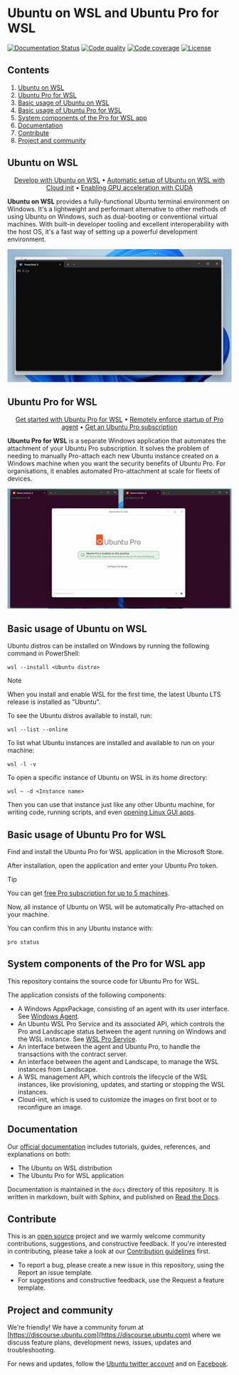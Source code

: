 # Ubuntu on WSL and Ubuntu Pro for WSL

[![Documentation Status](https://readthedocs.com/projects/canonical-ubuntu-pro-for-wsl/badge/?version=latest)](https://canonical-ubuntu-pro-for-wsl.readthedocs-hosted.com/en/latest/?badge=latest)
[![Code quality](https://github.com/canonical/ubuntu-pro-for-wsl/actions/workflows/qa.yaml/badge.svg?branch=main)](https://github.com/canonical/ubuntu-pro-for-wsl/actions/workflows/qa.yaml?query=event%3Apush)
[![Code coverage](https://codecov.io/gh/canonical/ubuntu-pro-for-wsl/branch/main/graph/badge.svg)](https://codecov.io/gh/canonical/ubuntu-pro-for-wsl)
[![License](https://img.shields.io/badge/License-GPL3.0-blue.svg)](LICENSE)

## Contents

1. [Ubuntu on WSL](#ubuntu-on-wsl)  
2. [Ubuntu Pro for WSL](#ubuntu-pro-for-wsl)  
3. [Basic usage of Ubuntu on WSL](#basic-usage-of-ubuntu-on-wsl)  
4. [Basic usage of Ubuntu Pro for WSL](#basic-usage-of-ubuntu-pro-for-wsl)  
5. [System components of the Pro for WSL app](#system-components-of-the-pro-for-wsl-app)  
6. [Documentation](#documentation)  
7. [Contribute](#contribute)  
8. [Project and community](#project-and-community)


## Ubuntu on WSL

<p align="center">
  <a href="https://documentation.ubuntu.com/wsl/stable/tutorials/develop-with-ubuntu-wsl/">Develop with Ubuntu on WSL</a> •
  <a href="https://documentation.ubuntu.com/wsl/stable/howto/cloud-init/">Automatic setup of Ubuntu on WSL with Cloud init</a> •
  <a href="https://documentation.ubuntu.com/wsl/stable/howto/gpu-cuda/">Enabling GPU acceleration with CUDA</a>
</p>

**Ubuntu on WSL** provides a fully-functional Ubuntu terminal environment on
Windows. It's a lightweight and performant alternative to other methods of
using Ubuntu on Windows, such as dual-booting or conventional virtual machines.
With built-in developer tooling and excellent interoperability with the host
OS, it's a fast way of setting up a powerful development environment.

![Demo of Ubuntu on WSL](./img/readme-distro.gif)

## Ubuntu Pro for WSL

<p align="center">
  <a href="https://documentation.ubuntu.com/wsl/stable/tutorials/getting-started-with-up4w/">Get started with Ubuntu Pro for WSL</a> •
  <a href="https://documentation.ubuntu.com/wsl/stable/howto/enforce-agent-startup-remotely-registry/">Remotely enforce startup of Pro agent</a> •
  <a href="https://ubuntu.com/pro/subscribe">Get an Ubuntu Pro subscription</a>
</p>

**Ubuntu Pro for WSL** is a separate Windows application that automates the
attachment of your Ubuntu Pro subscription. It solves the problem of needing to
manually Pro-attach each new Ubuntu instance created on a Windows machine when
you want the security benefits of Ubuntu Pro. For organisations, it enables
automated Pro-attachment at scale for fleets of devices.

![Demo of Ubuntu Pro for WSL](./img/readme-pro.gif)

## Basic usage of Ubuntu on WSL

Ubuntu distros can be installed on Windows by running the following command in PowerShell:

```
wsl --install <Ubuntu distro>
```

> [!NOTE]
> When you install and enable WSL for the first time,
> the latest Ubuntu LTS release is installed as "Ubuntu".


To see the Ubuntu distros available to install, run:

```
wsl --list --online
```

To list what Ubuntu instances are installed and available to run on your machine:

```
wsl -l -v
```

To open a specific instance of Ubuntu on WSL in its home directory:

```
wsl ~ -d <Instance name>
```

Then you can use that instance just like any other Ubuntu machine, for writing
code, running scripts, and even [opening Linux GUI
apps](https://documentation.ubuntu.com/wsl/stable/howto/data-science-and-engineering/).

## Basic usage of Ubuntu Pro for WSL

Find and install the Ubuntu Pro for WSL application in the Microsoft Store.

After installation, open the application and enter your Ubuntu Pro token.

> [!TIP]
> You can get [free Pro subscription for up to 5 machines](https://ubuntu.com/pro/subscribe).

Now, all instance of Ubuntu on WSL will be automatically Pro-attached on your machine.

You can confirm this in any Ubuntu instance with:

```
pro status
```

## System components of the Pro for WSL app

This repository contains the source code for Ubuntu Pro for WSL.

The application consists of the following components:

* A Windows AppxPackage, consisting of an agent with its user interface. See [Windows Agent](windows-agent/README.md).
* An Ubuntu WSL Pro Service and its associated API, which controls the Pro and Landscape status between the agent running on Windows and the WSL instance. See [WSL Pro Service](wsl-pro-service/README.md).
* An interface between the agent and Ubuntu Pro, to handle the transactions with the contract server.
* An interface between the agent and Landscape, to manage the WSL instances from Landscape.
* A WSL management API, which controls the lifecycle of the WSL instances, like provisioning, updates, and starting or stopping the WSL instances.
* Cloud-init, which is used to customize the images on first boot or to reconfigure an image.

## Documentation

Our [official documentation](https://documentation.ubuntu.com/wsl/stable/)
includes tutorials, guides, references, and explanations on both:

* The Ubuntu on WSL distribution
* The Ubuntu Pro for WSL application

Documentation is maintained in the `docs` directory of this repository. It is
written in markdown, built with Sphinx, and published on [Read the
Docs](https://about.readthedocs.com/).

## Contribute

This is an [open source](LICENSE) project and we warmly welcome community contributions, suggestions, and constructive feedback. If you're interested in contributing, please take a look at our [Contribution guidelines](CONTRIBUTING.md) first.

* To report a bug, please create a new issue in this repository, using the Report an issue template.
* For suggestions and constructive feedback, use the Request a feature template.

## Project and community

We're friendly! We have a community forum at [https://discourse.ubuntu.com](https://discourse.ubuntu.com) where we discuss feature plans, development news, issues, updates and troubleshooting.

For news and updates, follow the [Ubuntu twitter account](https://twitter.com/ubuntu) and on [Facebook](https://www.facebook.com/ubuntu).
